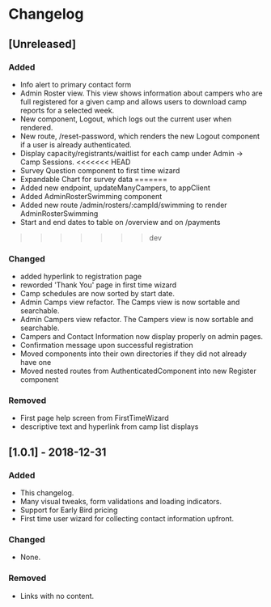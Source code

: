 # Changelog

## [Unreleased]

### Added

- Info alert to primary contact form
- Admin Roster view. This view shows information about campers who are full registered for a given camp and allows users to download camp reports for a selected week.
- New component, Logout, which logs out the current user when rendered.
- New route, /reset-password, which renders the new Logout component if a user is already authenticated.
- Display capacity/registrants/waitlist for each camp under Admin -> Camp Sessions.
<<<<<<< HEAD
- Survey Question component to first time wizard
- Expandable Chart for survey data
=======
- Added new endpoint, updateManyCampers, to appClient
- Added AdminRosterSwimming component
- Added new route /admin/rosters/:campId/swimming to render AdminRosterSwimming
- Start and end dates to table on /overview and on /payments
>>>>>>> dev

### Changed

- added hyperlink to registration page
- reworded 'Thank You' page in first time wizard
- Camp schedules are now sorted by start date.
- Admin Camps view refactor. The Camps view is now sortable and searchable.
- Admin Campers view refactor. The Campers view is now sortable and searchable.
- Campers and Contact Information now display properly on admin pages.
- Confirmation message upon successful registration
- Moved components into their own directories if they did not already have one
- Moved nested routes from AuthenticatedComponent into new Register component

### Removed

- First page help screen from FirstTimeWizard
- descriptive text and hyperlink from camp list displays

## [1.0.1] - 2018-12-31

### Added

- This changelog.
- Many visual tweaks, form validations and loading indicators.
- Support for Early Bird pricing
- First time user wizard for collecting contact information upfront.

### Changed

- None.

### Removed

- Links with no content.
